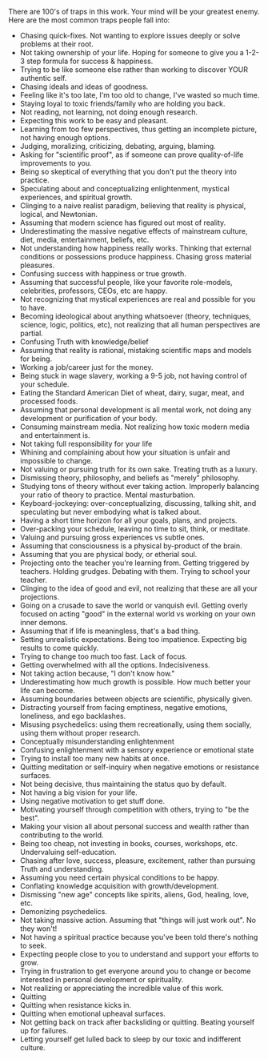 
There are 100's of traps in this work. Your mind will be your greatest enemy. Here are the most common traps people fall into:

- Chasing quick-fixes. Not wanting to explore issues deeply or solve problems at their root.
- Not taking ownership of your life. Hoping for someone to give you a 1-2-3 step formula for success & happiness.
- Trying to be like someone else rather than working to discover YOUR authentic self.
- Chasing ideals and ideas of goodness.
- Feeling like it's too late, I'm too old to change, I've wasted so much time.
- Staying loyal to toxic friends/family who are holding you back.
- Not reading, not learning, not doing enough research.
- Expecting this work to be easy and pleasant.
- Learning from too few perspectives, thus getting an incomplete picture, not having enough options.
- Judging, moralizing, criticizing, debating, arguing, blaming.
- Asking for "scientific proof", as if someone can prove quality-of-life improvements to you.
- Being so skeptical of everything that you don't put the theory into practice.
- Speculating about and conceptualizing enlightenment, mystical experiences, and spiritual growth.
- Clinging to a naive realist paradigm, believing that reality is physical, logical, and Newtonian.
- Assuming that modern science has figured out most of reality.
- Underestimating the massive negative effects of mainstream culture, diet, media, entertainment, beliefs, etc.
- Not understanding how happiness really works. Thinking that external conditions or possessions produce happiness. Chasing gross material pleasures.
- Confusing success with happiness or true growth.
- Assuming that successful people, like your favorite role-models, celebrities, professors, CEOs, etc are happy.
- Not recognizing that mystical experiences are real and possible for you to have.
- Becoming ideological about anything whatsoever (theory, techniques, science, logic, politics, etc), not realizing that all human perspectives are partial.
- Confusing Truth with knowledge/belief
- Assuming that reality is rational, mistaking scientific maps and models for being.
- Working a job/career just for the money.
- Being stuck in wage slavery, working a 9-5 job, not having control of your schedule.
- Eating the Standard American Diet of wheat, dairy, sugar, meat, and processed foods.
- Assuming that personal development is all mental work, not doing any development or purification of your body.
- Consuming mainstream media. Not realizing how toxic modern media and entertainment is.
- Not taking full responsibility for your life
- Whining and complaining about how your situation is unfair and impossible to change.
- Not valuing or pursuing truth for its own sake. Treating truth as a luxury.
- Dismissing theory, philosophy, and beliefs as "merely" philosophy.
- Studying tons of theory without ever taking action. Improperly balancing your ratio of theory to practice. Mental masturbation.
- Keyboard-jockeying: over-conceptualizing, discussing, talking shit, and speculating but never embodying what is talked about.
- Having a short time horizon for all your goals, plans, and projects.
- Over-packing your schedule, leaving no time to sit, think, or meditate.
- Valuing and pursuing gross experiences vs subtle ones.
- Assuming that consciousness is a physical by-product of the brain.
- Assuming that you are physical body, or etherial soul.
- Projecting onto the teacher you're learning from. Getting triggered by teachers. Holding grudges. Debating with them. Trying to school your teacher.
- Clinging to the idea of good and evil, not realizing that these are all your projections.
- Going on a crusade to save the world or vanquish evil. Getting overly focused on acting "good" in the external world vs working on your own inner demons.
- Assuming that if life is meaningless, that's a bad thing.
- Setting unrealistic expectations. Being too impatience. Expecting big results to come quickly.
- Trying to change too much too fast. Lack of focus.
- Getting overwhelmed with all the options. Indecisiveness.
- Not taking action because, "I don't know how."
- Underestimating how much growth is possible. How much better your life can become.
- Assuming boundaries between objects are scientific, physically given.
- Distracting yourself from facing emptiness, negative emotions, loneliness, and ego backlashes.
- Misusing psychedelics: using them recreationally, using them socially, using them without proper research.
- Conceptually misunderstanding enlightenment
- Confusing enlightenment with a sensory experience or emotional state
- Trying to install too many new habits at once.
- Quitting meditation or self-inquiry when negative emotions or resistance surfaces.
- Not being decisive, thus maintaining the status quo by default.
- Not having a big vision for your life.
- Using negative motivation to get stuff done.
- Motivating yourself through competition with others, trying to "be the best".
- Making your vision all about personal success and wealth rather than contributing to the world.
- Being too cheap, not investing in books, courses, workshops, etc. Undervaluing self-education.
- Chasing after love, success, pleasure, excitement, rather than pursuing Truth and understanding.
- Assuming you need certain physical conditions to be happy.
- Conflating knowledge acquisition with growth/development.
- Dismissing "new age" concepts like spirits, aliens, God, healing, love, etc.
- Demonizing psychedelics.
- Not taking massive action. Assuming that "things will just work out". No they won't!
- Not having a spiritual practice because you've been told there's nothing to seek.
- Expecting people close to you to understand and support your efforts to grow.
- Trying in frustration to get everyone around you to change or become interested in personal development or spirituality.
- Not realizing or appreciating the incredible value of this work.
- Quitting
- Quitting when resistance kicks in.
- Quitting when emotional upheaval surfaces.
- Not getting back on track after backsliding or quitting. Beating yourself up for failures.
- Letting yourself get lulled back to sleep by our toxic and indifferent culture.